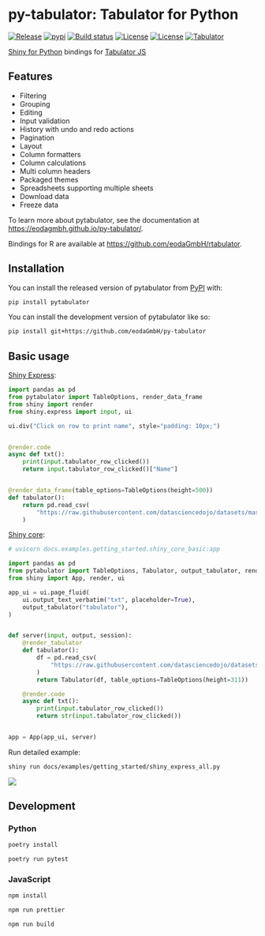 # py-tabulator: Tabulator for Python

[![Release](https://img.shields.io/github/v/release/eodaGmbH/py-tabulator)](https://img.shields.io/github/v/release/eodaGmbH/py-tabulator)
[![pypi](https://img.shields.io/pypi/v/pytabulator.svg)](https://pypi.python.org/pypi/pytabulator)
[![Build status](https://img.shields.io/github/actions/workflow/status/eodaGmbH/py-tabulator/pytest.yml?branch=main)](https://img.shields.io/github/actions/workflow/status/eodaGmbH/py-tabulator/pytest.yml?branch=main)
[![License](https://img.shields.io/github/license/eodaGmbH/py-tabulator)](https://img.shields.io/github/license/eodaGmbH/py-tabulator)
[![License](https://img.shields.io/github/license/eodaGmbH/py-maplibregl)](https://img.shields.io/github/license/eodaGmbH/py-maplibregl)
[![Tabulator](https://img.shields.io/badge/Tabulator-v6.2.1-blue.svg)](https://github.com/olifolkerd/tabulator/releases/tag/6.2.1)

[Shiny for Python](https://shiny.posit.co/py/) bindings for [Tabulator JS](https://tabulator.info/)

## Features

* Filtering
* Grouping
* Editing
* Input validation
* History with undo and redo actions
* Pagination
* Layout
* Column formatters
* Column calculations
* Multi column headers
* Packaged themes
* Spreadsheets supporting multiple sheets
* Download data
* Freeze data

To learn more about pytabulator, see the documentation at https://eodagmbh.github.io/py-tabulator/.

Bindings for R are available at https://github.com/eodaGmbH/rtabulator.

## Installation

You can install the released version of pytabulator from [PyPI](https://pypi.org/) with:

```bash
pip install pytabulator
```

You can install the development version of pytabulator like so:

```bash
pip install git+https://github.com/eodaGmbH/py-tabulator
```

## Basic usage

[Shiny Express](https://shiny.posit.co/blog/posts/shiny-express/):

```python
import pandas as pd
from pytabulator import TableOptions, render_data_frame
from shiny import render
from shiny.express import input, ui

ui.div("Click on row to print name", style="padding: 10px;")


@render.code
async def txt():
    print(input.tabulator_row_clicked())
    return input.tabulator_row_clicked()["Name"]


@render_data_frame(table_options=TableOptions(height=500))
def tabulator():
    return pd.read_csv(
        "https://raw.githubusercontent.com/datasciencedojo/datasets/master/titanic.csv"
    )
```

[Shiny core](https://shiny.posit.co/py/):

```python
# uvicorn docs.examples.getting_started.shiny_core_basic:app

import pandas as pd
from pytabulator import TableOptions, Tabulator, output_tabulator, render_tabulator
from shiny import App, render, ui

app_ui = ui.page_fluid(
    ui.output_text_verbatim("txt", placeholder=True),
    output_tabulator("tabulator"),
)


def server(input, output, session):
    @render_tabulator
    def tabulator():
        df = pd.read_csv(
            "https://raw.githubusercontent.com/datasciencedojo/datasets/master/titanic.csv"
        )
        return Tabulator(df, table_options=TableOptions(height=311))

    @render.code
    async def txt():
        print(input.tabulator_row_clicked())
        return str(input.tabulator_row_clicked())


app = App(app_ui, server)
```

Run detailed example:

```bash
shiny run docs/examples/getting_started/shiny_express_all.py
```

![](docs/images/shiny-express-detailed-example.png)

## Development

### Python

```bash
poetry install

poetry run pytest
```

### JavaScript

```bash
npm install

npm run prettier

npm run build
```
